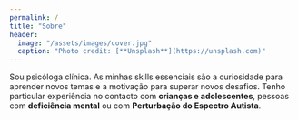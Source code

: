 ```yaml
---
permalink: /
title: "Sobre"
header:
  image: "/assets/images/cover.jpg"
  caption: "Photo credit: [**Unsplash**](https://unsplash.com)"
---
```


Sou psicóloga clínica. As minhas skills essenciais são a curiosidade para aprender novos temas e a motivação para superar novos desafios. Tenho particular experiência no contacto com **crianças e adolescentes**, pessoas com **deficiência mental** ou com **Perturbação do Espectro Autista**.
